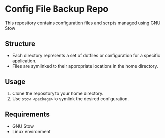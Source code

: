 # Config File Backup Repo

This repository contains configuration files and scripts managed using GNU Stow

## Structure

- Each directory represents a set of dotfiles or configuration for a specific application.
- Files are symlinked to their appropriate locations in the home directory.

## Usage

1. Clone the repository to your home directory.
2. Use `stow <package>` to symlink the desired configuration.

## Requirements

- GNU Stow
- Linux environment
